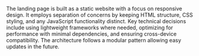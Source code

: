 The landing page is built as a static website with a focus on responsive design. It employs separation of concerns by keeping HTML structure, CSS styling, and any JavaScript functionality distinct. Key technical decisions include using lightweight frameworks where needed, optimizing for performance with minimal dependencies, and ensuring cross-device compatibility. The architecture follows a modular pattern allowing easy updates in the future. 